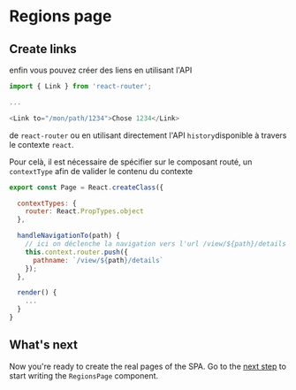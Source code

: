 # Regions page

## Create links

enfin vous pouvez créer des liens en utilisant l'API

```javascript
import { Link } from 'react-router';

...

<Link to="/mon/path/1234">Chose 1234</Link>
```

de `react-router` ou en utilisant directement l'API `history`disponible à travers le contexte `react`.

Pour celà, il est nécessaire de spécifier sur le composant routé, un `contextType` afin de valider le contenu du contexte

```javascript
export const Page = React.createClass({

  contextTypes: {
    router: React.PropTypes.object
  },

  handleNavigationTo(path) {
    // ici on déclenche la navigation vers l'url /view/${path}/details
    this.context.router.push({
      pathname: `/view/${path}/details`
    });
  },

  render() {
    ...
  }
}
```

## What's next

Now you're ready to create the real pages of the SPA.
Go to the [next step](./2-reegions-page.md) to start writing the `RegionsPage` component.

